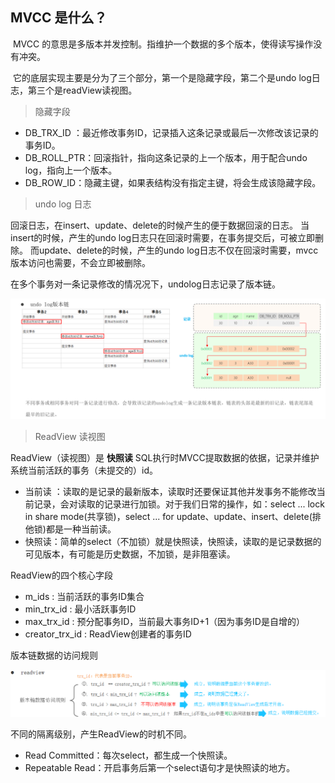 ## MVCC 是什么？

​	MVCC 的意思是多版本并发控制。指维护一个数据的多个版本，使得读写操作没有冲突。

​	它的底层实现主要是分为了三个部分，第一个是隐藏字段，第二个是undo log日志，第三个是readView读视图。

> 隐藏字段

* DB_TRX_ID ：最近修改事务ID，记录插入这条记录或最后一次修改该记录的事务ID。
* DB_ROLL_PTR：回滚指针，指向这条记录的上一个版本，用于配合undo log，指向上一个版本。
* DB_ROW_ID：隐藏主键，如果表结构没有指定主键，将会生成该隐藏字段。



> undo log 日志  

回滚日志，在insert、update、delete的时候产生的便于数据回滚的日志。
当insert的时候，产生的undo log日志只在回滚时需要，在事务提交后，可被立即删除。
而update、delete的时候，产生的undo log日志不仅在回滚时需要，mvcc版本访问也需要，不会立即被删除。

在多个事务对一条记录修改的情况况下，undolog日志记录了版本链。

![image-20241211143658136](images/MVCC.assets/image-20241211143658136.png)



> ReadView 读视图

ReadView（读视图）是 **快照读** SQL执行时MVCC提取数据的依据，记录并维护系统当前活跃的事务（未提交的）id。

* 当前读 ：读取的是记录的最新版本，读取时还要保证其他并发事务不能修改当前记录，会对读取的记录进行加锁。对于我们日常的操作，如：select ... lock in share mode(共享锁)，select ... for update、update、insert、delete(排他锁)都是一种当前读。
* 快照读：简单的select（不加锁）就是快照读，快照读，读取的是记录数据的可见版本，有可能是历史数据，不加锁，是非阻塞读。



ReadView的四个核心字段

* m_ids : 当前活跃的事务ID集合
* min_trx_id : 最小活跃事务ID
* max_trx_id : 预分配事务ID，当前最大事务ID+1（因为事务ID是自增的）
* creator_trx_id : ReadView创建者的事务ID



版本链数据的访问规则

![image-20241211144730066](images/MVCC.assets/image-20241211144730066.png)

不同的隔离级别，产生ReadView的时机不同。

* Read Committed：每次select，都生成一个快照读。
* Repeatable Read：开启事务后第一个select语句才是快照读的地方。
